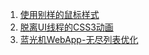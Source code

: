 1. [使用别样的鼠标样式](./2012-04-12-Using-an-Especial-Cursor.md)  
1. [脱离UI线程的CSS3动画](./2013-04-11-CSS-animations-off-the-UI-thread.md)  
1. [蓝光机WebApp-无尽列表优化](./2013-04-07-Blu-ray-Web-App-Endless-List-Optimization.md)

